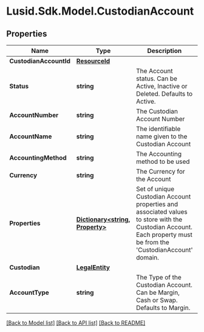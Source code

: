 # Lusid.Sdk.Model.CustodianAccount

## Properties

Name | Type | Description | Notes
------------ | ------------- | ------------- | -------------
**CustodianAccountId** | [**ResourceId**](ResourceId.md) |  | 
**Status** | **string** | The Account status. Can be Active, Inactive or Deleted. Defaults to Active. | 
**AccountNumber** | **string** | The Custodian Account Number | 
**AccountName** | **string** | The identifiable name given to the Custodian Account | 
**AccountingMethod** | **string** | The Accounting method to be used | 
**Currency** | **string** | The Currency for the Account | 
**Properties** | [**Dictionary&lt;string, Property&gt;**](Property.md) | Set of unique Custodian Account properties and associated values to store with the Custodian Account. Each property must be from the &#39;CustodianAccount&#39; domain. | [optional] 
**Custodian** | [**LegalEntity**](LegalEntity.md) |  | 
**AccountType** | **string** | The Type of the Custodian Account. Can be Margin, Cash or Swap. Defaults to Margin. | 

[[Back to Model list]](../README.md#documentation-for-models) [[Back to API list]](../README.md#documentation-for-api-endpoints) [[Back to README]](../README.md)

